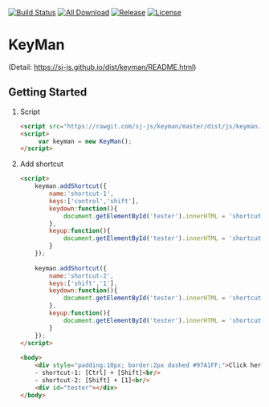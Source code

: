 
[![Build Status](https://travis-ci.org/sj-js/keyman.svg?branch=master)](https://travis-ci.org/sj-js/keyman)
[![All Download](https://img.shields.io/github/downloads/sj-js/keyman/total.svg)](https://github.com/sj-js/keyman/releases)
[![Release](https://img.shields.io/github/release/sj-js/keyman.svg)](https://github.com/sj-js/keyman/releases)
[![License](https://img.shields.io/github/license/sj-js/keyman.svg)](https://github.com/sj-js/keyman/releases)



# KeyMan

(Detail: https://sj-js.github.io/dist/keyman/README.html)



## Getting Started

1. Script
    ```html
    <script src="https://rawgit.com/sj-js/keyman/master/dist/js/keyman.js"></script>
    <script>
         var keyman = new KeyMan();
    </script>
    ```  
    
2. Add shortcut     
    ```html
    <script>
        keyman.addShortcut({
            name:'shortcut-1',
            keys:['control','shift'],
            keydown:function(){
                document.getElementById('tester').innerHTML = 'shortcut-1 ON';                                                        
            },
            keyup:function(){
                document.getElementById('tester').innerHTML = 'shortcut-1 OFF';
            }
        });
      
        keyman.addShortcut({
            name:'shortcut-2',
            keys:['shift','1'],
            keydown:function(){
                document.getElementById('tester').innerHTML = 'shortcut-2 ON';                                                        
            },
            keyup:function(){
                document.getElementById('tester').innerHTML = 'shortcut-2 OFF';
            }
        });           
    </script>
  
    <body>
        <div style="padding:10px; border:2px dashed #97A1FF;">Click here and Test shortcut</div>
        - shortcut-1: [Ctrl] + [Shift]<br/>
        - shortcut-2: [Shift] + [1]<br/>
        <div id="tester"></div>
    </body> 
    ```
    
